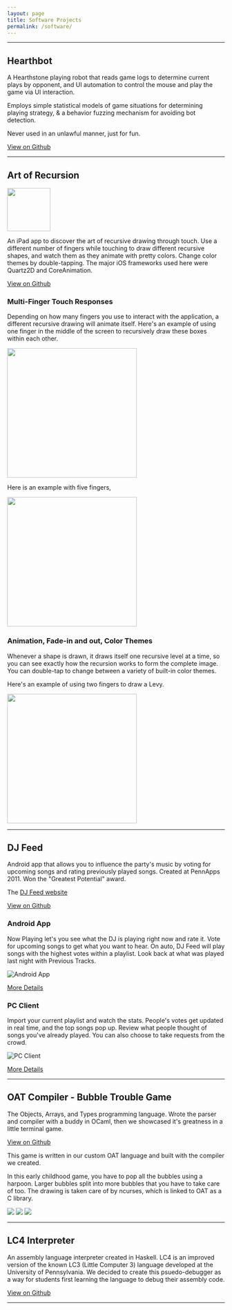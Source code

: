 ```yaml
---
layout: page
title: Software Projects
permalink: /software/
---
```


---

## Hearthbot

A Hearthstone playing robot that reads game logs to determine current
plays by opponent, and UI automation to control the mouse and play the
game via UI interaction.

Employs simple statistical models of game situations for determining
playing strategy, & a behavior fuzzing mechanism for avoiding bot
detection.

Never used in an unlawful manner, just for fun.

[View on Github](https://github.com/emish/hearthbot)

---

## Art of Recursion

<img src="AORArtwork.png" width="100">

An iPad app to discover the art of recursive drawing through
touch. Use a different number of fingers while touching to draw
different recursive shapes, and watch them as they animate with pretty
colors. Change color themes by double-tapping. The major iOS
frameworks used here were Quartz2D and CoreAnimation.

[View on Github](https://github.com/ayanonagon/recursionapp)

### Multi-Finger Touch Responses

Depending on how many fingers you use to interact with the
application, a different recursive drawing will animate itself. Here's
an example of using one finger in the middle of the screen to
recursively draw these boxes within each other.

<img src="AORLine.png" width="300">

Here is an example with five fingers,

<img src="AORPentaflake.jpg" width="300">

### Animation, Fade-in and out, Color Themes

Whenever a shape is drawn, it draws itself one recursive level at a
time, so you can see exactly how the recursion works to form the
complete image. You can double-tap to change between a variety of
built-in color themes.

Here's an example of using two fingers to draw a Levy.

<img src="AORLevy.png" width="300">

---

## DJ Feed

Android app that allows you to influence the party's music by voting
for upcoming songs and rating previously played songs. Created at
PennApps 2011. Won the "Greatest Potential" award.

The [DJ Feed website](djfeed)

[View on Github](https://github.com/emish/DJFeed)

### Android App

Now Playing let's you see what the DJ is playing right now and rate
it. Vote for upcoming songs to get what you want to hear. On auto, DJ
Feed will play songs with the highest votes within a playlist. Look
back at what was played last night with Previous Tracks.

![Android App](djfeed/imgs/now_playing.png)

[More Details](djfeed)

### PC Client

Import your current playlist and watch the stats. People's votes get
updated in real time, and the top songs pop up. Review what people
thought of songs you've already played. You can also choose to take
requests from the crowd.

![PC Client](djfeed/imgs/playlist.png)

[More Details](djfeed)

---

## OAT Compiler - Bubble Trouble Game

The Objects, Arrays, and Types programming language. Wrote the parser
and compiler with a buddy in OCaml, then we showcased it's greatness
in a little terminal game.

[View on Github](https://github.com/emish/Bubble-Trouble)

This game is written in our custom OAT language and built with the
compiler we created. 

In this early childhood game, you have to pop all the bubbles using a
harpoon. Larger bubbles split into more bubbles that you have to take
care of too. The drawing is taken care of by ncurses, which is linked
to OAT as a C library.

![](bubble_start.jpg)
![](bubble_all.jpg)
![](bubble_stage.jpg)

---

## LC4 Interpreter

An assembly language interpreter created in Haskell. LC4 is an
improved version of the known LC3 (Little Computer 3) language
developed at the University of Pennsylvania. We decided to create this
psuedo-debugger as a way for students first learning the language to
debug their assembly code.

[View on Github](https://github.com/emish/lc4sim)

---

